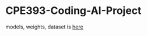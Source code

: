 # CPE393-Coding-AI-Project

models, weights, dataset is [here](https://drive.google.com/drive/folders/1jnklLOJX_DFjfrW4Tp9aGNZyUlrhJ84p?usp=sharing)